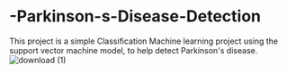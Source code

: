# -Parkinson-s-Disease-Detection
This project is a simple Classification Machine learning project using the support vector machine model, to help detect Parkinson's disease. 
![download (1)](https://github.com/georges-17/-Parkinson-s-Disease-Detection/assets/111056589/0f20a7b6-879c-43ff-be39-7d24cf6189ac)
